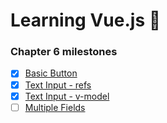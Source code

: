 # Learning Vue.js :tada:

### Chapter 6 milestones

- [x] [Basic Button](01-basic-button/main.js)
- [x] [Text Input - refs](02-text-input/main.js)
- [x] [Text Input - v-model](03-text-input/main.js)
- [ ] [Multiple Fields]()